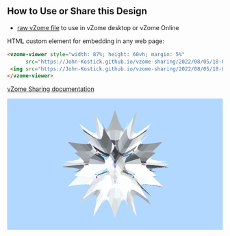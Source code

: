 
## How to Use or Share this Design

 - [raw vZome file](<https://raw.githubusercontent.com/John-Kostick/vzome-sharing/main/2022/08/05/18-04-23-Chamfered-Dodeca/Chamfered-Dodeca.vZome>) to use in vZome desktop or vZome Online
 
 HTML custom element for embedding in any web page:
 ```html
<vzome-viewer style="width: 87%; height: 60vh; margin: 5%"
       src="https://John-Kostick.github.io/vzome-sharing/2022/08/05/18-04-23-Chamfered-Dodeca/Chamfered-Dodeca.vZome" >
  <img src="https://John-Kostick.github.io/vzome-sharing/2022/08/05/18-04-23-Chamfered-Dodeca/Chamfered-Dodeca.png" />
</vzome-viewer>
 ```

[vZome Sharing documentation](https://vzome.github.io/vzome/sharing.html#how-it-works)

![Image](<Chamfered-Dodeca.png>)

